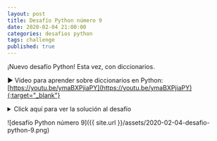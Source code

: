 ```yaml
---
layout: post
title: Desafío Python número 9
date: 2020-02-04 21:00:00
categories: desafios python
tags: challenge
published: true
---
```


¡Nuevo desafío Python! Esta vez, con diccionarios.

▶️ Video para aprender sobre diccionarios en Python: [https://youtu.be/ymaBXPjiaPY](https://youtu.be/ymaBXPjiaPY){:target="_blank"}

<details>
  <summary>Click aquí para ver la solución al desafío</summary>
El algoritmo solicita al usuario 5 strings y, por cada carácter de cada string, si se trata de una letra, verifica si no se encuentra en el diccionario, en cuyo caso la agrega con el valor 1 y, si se encuentra, le suma 1.
<br />
<br />💢 Para ejecutar el código: https://repl.it/@programacionde1/Python-Desafio-9
<div class="tip" markdown="1">![Solución al desafío]({{ site.url }}/assets/2020-02-04-desafio-python-9-solucion.png)</div></details>


![desafío Python número 9]({{ site.url }}/assets/2020-02-04-desafio-python-9.png)
